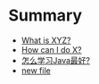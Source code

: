 # Summary

* [What is XYZ?](first-question.md)
* [How can I do X?](second-question.md)
* [怎么学习Java最好?](study-Java-question.md)
* [new file](new-file.md)





